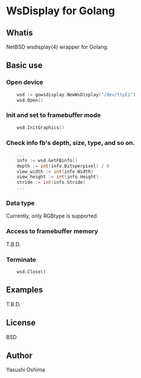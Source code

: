 # WsDisplay for Golang

## Whatis

NetBSD wsdisplay(4) wrapper for Golang.

## Basic use

### Open device


```go
	wsd := gowsdisplay.NewWsDisplay("/dev/ttyE1")
	wsd.Open()
```

### Init and set to framebuffer mode 

```go
	wsd.InitGraphics()
```

### Check info fb's depth, size, type, and so on.

```go
	...
	info := wsd.GetFBinfo()
	depth := int(info.Bitsperpixel) / 8
	view_width := int(info.Width)
	view_height := int(info.Height)
	stride := int(info.Stride)
	...
```

### Data type

Currently, only RGBtype is supported.

### Access to framebuffer memory

  T.B.D.


### Terminate  

```
	wsd.Close()
```

## Examples

  T.B.D.

## License

 BSD

## Author
 Yasushi Oshima

